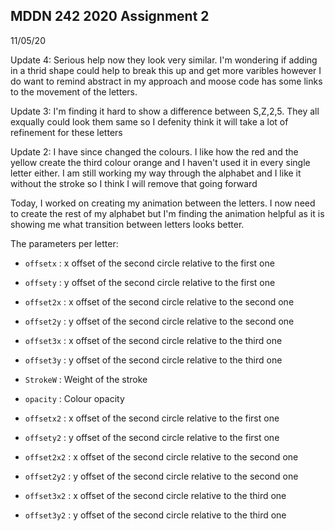 ## MDDN 242 2020 Assignment 2

11/05/20

Update 4: Serious help now they look very similar. I'm wondering if adding in a thrid shape could help to break this up and get more varibles however I do want to remind abstract in my approach and moose code has some links to the movement of the letters.

Update 3: I'm finding it hard to show a difference between S,Z,2,5. They all exqually could look them same so I defenity think it will take a lot of refinement for these letters

Update 2: I have since changed the colours. I like how the red and the yellow create the third colour orange and I haven't used it in every single letter either. I am still working my way through the alphabet and I like it without the stroke so I think I will remove that going forward

Today, I worked on creating my animation between the letters. I now need to create the rest of my alphabet but I'm finding the animation helpful as it is showing me what transition between letters looks better.

The parameters per letter:

  * `offsetx` : x offset of the second circle relative to the first one
  * `offsety` : y offset of the second circle relative to the first one
  * `offset2x` : x offset of the second circle relative to the second one
  * `offset2y` : y offset of the second circle relative to the second one
  * `offset3x` : x offset of the second circle relative to the third one
  * `offset3y` : y offset of the second circle relative to the third one

  *	`StrokeW` : Weight of the stroke
  *	`opacity` : Colour opacity

  * `offsetx2` : x offset of the second circle relative to the first one
  * `offsety2` : y offset of the second circle relative to the first one
  * `offset2x2` : x offset of the second circle relative to the second one
  * `offset2y2` : y offset of the second circle relative to the second one
  * `offset3x2` : x offset of the second circle relative to the third one
  * `offset3y2` : y offset of the second circle relative to the third one

